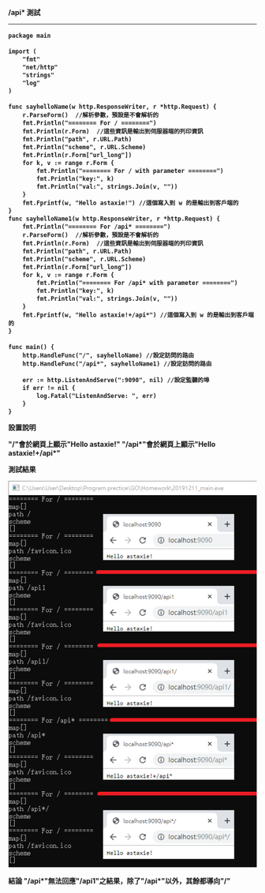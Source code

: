 <strong>/api* 測試<strong>
***
```golang
package main

import (
	"fmt"
	"net/http"
	"strings"
	"log"
)

func sayhelloName(w http.ResponseWriter, r *http.Request) {
	r.ParseForm()  //解析參數，預設是不會解析的
	fmt.Println("======== For / ========")
	fmt.Println(r.Form)  //這些資訊是輸出到伺服器端的列印資訊
	fmt.Println("path", r.URL.Path)
	fmt.Println("scheme", r.URL.Scheme)
	fmt.Println(r.Form["url_long"])
	for k, v := range r.Form {
		fmt.Println("======== For / with parameter ========")
		fmt.Println("key:", k)
		fmt.Println("val:", strings.Join(v, ""))
	}
	fmt.Fprintf(w, "Hello astaxie!") //這個寫入到 w 的是輸出到客戶端的
}
func sayhelloName1(w http.ResponseWriter, r *http.Request) {
	fmt.Println("======== For /api* ========")
	r.ParseForm()  //解析參數，預設是不會解析的
	fmt.Println(r.Form)  //這些資訊是輸出到伺服器端的列印資訊
	fmt.Println("path", r.URL.Path)
	fmt.Println("scheme", r.URL.Scheme)
	fmt.Println(r.Form["url_long"])
	for k, v := range r.Form {
		fmt.Println("======== For /api* with parameter ========")
		fmt.Println("key:", k)
		fmt.Println("val:", strings.Join(v, ""))
	}
	fmt.Fprintf(w, "Hello astaxie!+/api*") //這個寫入到 w 的是輸出到客戶端的
}

func main() {
	http.HandleFunc("/", sayhelloName) //設定訪問的路由
	http.HandleFunc("/api*", sayhelloName1) //設定訪問的路由	

	err := http.ListenAndServe(":9090", nil) //設定監聽的埠
	if err != nil {
		log.Fatal("ListenAndServe: ", err)
	}
}
```

設置說明

"/"會於網頁上顯示"Hello astaxie!"
"/api*"會於網頁上顯示"Hello astaxie!+/api*"

測試結果

![image](https://github.com/HongScarlet/homework/blob/master/GO/img/20191211/TEST1.png)

結論
"/api*"無法回應"/api1"之結果，除了"/api*"以外，其餘都導向"/"

